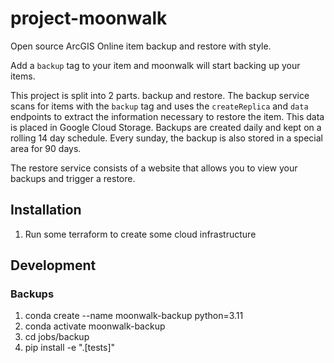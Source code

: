 # project-moonwalk

Open source ArcGIS Online item backup and restore with style.

Add a `backup` tag to your item and moonwalk will start backing up your items.

This project is split into 2 parts. backup and restore. The backup service scans for items with the `backup` tag and uses the `createReplica` and `data` endpoints to extract the information necessary to restore the item. This data is placed in Google Cloud Storage. Backups are created daily and kept on a rolling 14 day schedule. Every sunday, the backup is also stored in a special area for 90 days.

The restore service consists of a website that allows you to view your backups and trigger a restore.

## Installation

1. Run some terraform to create some cloud infrastructure

## Development

### Backups

1. conda create --name moonwalk-backup python=3.11
1. conda activate moonwalk-backup
1. cd jobs/backup
1. pip install -e ".[tests]"
